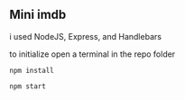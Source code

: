 ## Mini imdb

i used NodeJS, Express, and Handlebars

to initialize open a terminal in the repo folder


``` npm install ```


``` npm start ```
